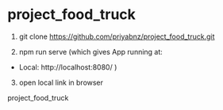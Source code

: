 # project_food_truck


1) git clone https://github.com/priyabnz/project_food_truck.git



2) npm run serve (which gives
  App running at:
  - Local:   http://localhost:8080/ 
)

3) open local link in browser



project_food_truck
